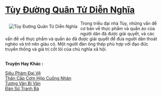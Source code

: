 <a href="https://truyentiki.com/tuy-duong-quan-tu-dien-nghia.33542/" title="Tùy Đường Quân Tử Diễn Nghĩa"><h1>Tùy Đường Quân Tử Diễn Nghĩa</h1></a><div style="display:table"><img align="right" style="float: left; padding: 10px;" src="https://truyentiki.com/a/img/str/src/tuy-duong-quan-tu-dien-nghia-1591157081.jpg" alt="Tùy Đường Quân Tử Diễn Nghĩa">Trong triều đại nhà Tùy, những vấn đề cơ bản về thực phẩm và quần áo của người dân đã được giải quyết, và các vấn đề về thực phẩm và quần áo đã được giải quyết để đưa người dân thoát nghèo và trở nên giàu có. Một người đàn ông thép phù hợp với đạo đức truyền thống và giá trị cốt lõi của chủ nghĩa xã hội.</div><p><br><b>Truyện Hay Khác :</b></p><a href="https://truyentiki.com/sieu-pham-dai-ve.33541/" alt="Siêu Phàm Đại Vệ">Siêu Phàm Đại Vệ</a><br/><a href="https://github.com/nownovels/top500/tree/master/truyenhay/33834/" alt="Thần Cấp Cơm Hộp Cuồng Nhân">Thần Cấp Cơm Hộp Cuồng Nhân</a><br/><a href="https://github.com/nownovels/top500/tree/master/truyenhay/33817/" alt="Tương Vân Bí Văn">Tương Vân Bí Văn</a><br/><a href="https://github.com/nownovels/top500/tree/master/truyenhay/33795/" alt="Đàn Sử Tranh Bá">Đàn Sử Tranh Bá</a><br/>